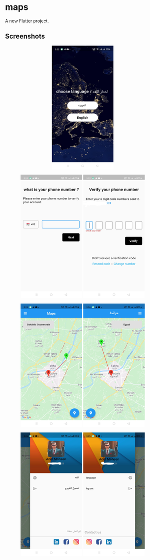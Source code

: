 # maps

A new Flutter project.

## Screenshots
<p align="center">
<img src="https://github.com/AdelMohsen/Flutter_Maps/blob/master/git_image/Screenshot_2021-09-09-15-22-49-09_3eeaf01004117f1214f243ea70fd357d.jpg" width="200" height="400" />
<p align="center">
  <img src="https://github.com/AdelMohsen/Flutter_Maps/blob/master/git_image/Screenshot_2021-09-09-15-23-08-97_3eeaf01004117f1214f243ea70fd357d.jpg" width="200" height="400" />
  <img src="https://github.com/AdelMohsen/Flutter_Maps/blob/master/git_image/IMG_20210909_154158.jpg" width="200" height="400" />
 <p align="center">
  <img src="https://github.com/AdelMohsen/Flutter_Maps/blob/master/git_image/Screenshot_2021-09-09-15-25-43-91_3eeaf01004117f1214f243ea70fd357d.jpg" width="200" height="400" />
   <img src="https://github.com/AdelMohsen/Flutter_Maps/blob/master/git_image/Screenshot_2021-09-09-15-26-11-66_3eeaf01004117f1214f243ea70fd357d.jpg" width="200" height="400" />
   <p align="center">
  <img src="https://github.com/AdelMohsen/Flutter_Maps/blob/master/git_image/IMG_20210909_154254.jpg" width="200" height="400" />
   <img src="https://github.com/AdelMohsen/Flutter_Maps/blob/master/git_image/IMG_20210909_154321.jpg" width="200" height="400" />
